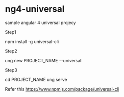 # ng4-universal
sample angular 4 universal projecy

Step1

  npm install -g universal-cli

Step2

  ung new PROJECT_NAME --universal

Step3

  cd PROJECT_NAME
  ung serve

Refer this https://www.npmjs.com/package/universal-cli





